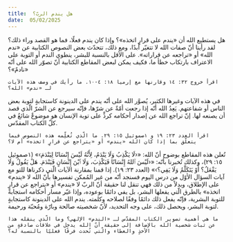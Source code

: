 ```yaml
---
title:  هل يندم الربّ؟
date:  05/02/2025
---
```


هل يستطيع الله أن «يندم على قرارٍ اتخذه»؟ وإذا كان يندم فعلًا، فما هو القصد وراء ذلك؟ لقد رأينا أنّ صفات الله لا تتغيّر أبدًا، ومع ذلك، تتحدّث بعض النصوص الكتابية عن «ندم الله» أو «تراجعه عن قراراته». على الأقل بالنسبة للبشر، ينطوي الندم أو التوبة على الاعتراف بارتكاب خطأ ما، فكيف يمكن لبعض المقاطع الكتابية أنّ تصوّر الله على أنّه «نادمٌ»؟

`اقرأ خروج ٣٢: ١٤ وقارنها مع إرميا ١٨: ٤-١٠. ما رأيك في وصف هذه الآيات لـ «ندم» الله؟`

في هذه الآيات وغيرها الكثير، يُصوَّر الله على أنّه يندم على الدينونة كاستجابةٍ لتوبة بعض الناس أو شفاعتهم. يَعِدُ الله أنّه إذا رجعت أمّةٌ عن شرّها، فإنّه سيرجع عن الشرّ الّذي قصد أن يصنعه لها. إنّ تراجع الله عن إصدار أحكامه كردٍّ على توبة الإنسان هو موضوعٌ شائعٌ في كلّ الكتاب المقدّس.

`اقرأ العدد ٢٣: ١٩ و ١صموئيل ١٥: ٢٩. ما الّذي تُعلِّمه هذه النصوص فيما يتعلّق بما إذا كان الله «يندم» أو «يتراجع عن قرارٍ اتخذه» أم لا؟`

تُعلن هذه المقاطع بوضوح أنّ الله: «‹لَا يَكْذِبُ وَلَا يَنْدَمُ، لِأَنَّهُ لَيْسَ إِنْسَانًا لِيَنْدَمَ›» (١صموئيل ١٥: ٢٩)، وكذلك تُخبرنا بأنّه: «‹لَيْسَ ٱللهُ إِنْسَانًا فَيَكْذِبَ، وَلَا ٱبْنَ إِنْسَانٍ فَيَنْدَمَ. هَلْ يَقُولُ وَلَا يَفْعَلُ؟ أَوْ يَتَكَلَّمُ وَلَا يَفِي؟›» (العدد ٢٣: ١٩). إذا قمنا بمقارنة الآيات الّتي ذكرناها للتو مع آيات السؤال الأوّل من درس اليوم فسنجد أنّه من غير المُمكن تفسيرها بأنّ الله لا «يندم» على الإطلاق، وبدلاً من ذلك فهي تنقل لنا حقيقة أنّ الربّ لا «يندم» أو «يتراجع عن قرارٍ اتخذه» بالطرق الّتي يفعلها البشر، بل يفي دائمًا بوعوده، وإذا غيّر مسار أحكامه استجابةً للتوبة البشرية، فإنّه يفعل ذلك دائمًا وفقًا لصلاحه وكلمته. يندم الله على الدينونة كاستجابةٍ لتوبة البشر، ويحصل ذلك، على وجه التحديد، لأنّ شخصيته صالحة وبارّة ومُحبّة ورحيمة.

`ما هي أهمية تصوير الكتاب المقدّس لـ «الندم» الإلهي؟ وما الّذي ينقله هذا عن ثبات شخصية الله بالإضافة إلى حقيقة أنّ الله يدخل في علاقات صادقةٍ من الأخذٍ والعطاء والّتي تُحدث فرقًا فعليًا بالنسبة له؟`